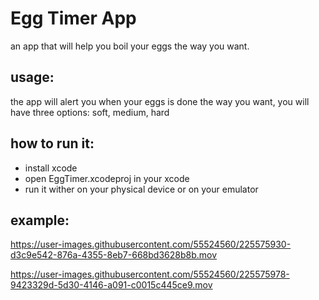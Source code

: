 # Egg Timer App
an app that will help you boil your eggs the way you want.

## usage:
the app will alert you when your eggs is done the way you want, you will have three options: soft, medium, hard

## how to run it:
* install xcode
* open EggTimer.xcodeproj in your xcode
* run it wither on your physical device or on your emulator

## example:






https://user-images.githubusercontent.com/55524560/225575930-d3c9e542-876a-4355-8eb7-668bd3628b8b.mov



https://user-images.githubusercontent.com/55524560/225575978-9423329d-5d30-4146-a091-c0015c445ce9.mov

